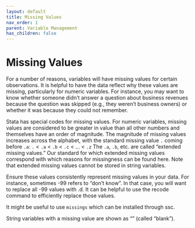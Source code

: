 ```yaml
---
layout: default
title: Missing Values
nav_order: 1
parent: Variable Management
has_children: false
---
```


# Missing Values
For a number of reasons, variables will have missing values for certain observations. It is helpful to have the data reflect why these values are missing, particularly for numeric variables. For instance, you may want to know whether someone didn’t answer a question about business revenues because the question was skipped (e.g., they weren’t business owners) or whether it was because they could not remember.

Stata has special codes for missing values. For numeric variables, missing values are considered to be greater in value than all other numbers and themselves have an order of magnitude. The magnitude of missing values increases across the alphabet, with the standard missing value `.` coming before `.a`: `.` <  `.a` <  `.b` <  `.c` < ... < `.z` The `.a`, `.b`, etc. are called “extended missing values.” Our standard for which extended missing values correspond with which reasons for missingness can be found here. Note that extended missing values cannot be stored in string variables. 

Ensure these values consistently represent missing values in your data. For instance, sometimes -99 refers to “don’t know”. In that case, you will want to replace all -99 values with .d. It can be helpful to use the recode command to efficiently replace those values.

It might be useful to use `missings` which can be installed through ssc.

String variables with a missing value are shown as “” (called “blank”). 
